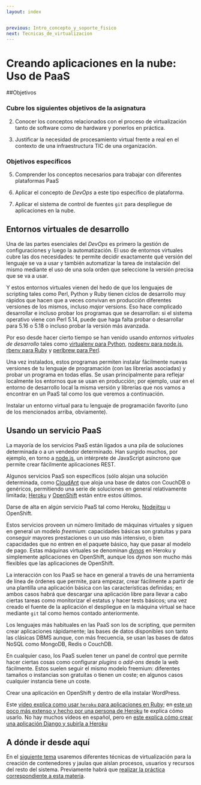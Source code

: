 ```yaml
---
layout: index


previous: Intro_concepto_y_soporte_fisico
next: Tecnicas_de_virtualizacion
---
```


Creando aplicaciones en la nube: Uso de PaaS
==

<!--@
previous: Intro_concepto_y_soporte_fisico
next: Tecnicas_de_virtualizacion
-->

<div class="objetivos" markdown="1">

##Objetivos 


### Cubre los siguientes objetivos de la asignatura

2. Conocer los conceptos relacionados con el proceso de virtualización
tanto de software como de hardware y ponerlos en práctica. 

4. Justificar la necesidad de procesamiento virtual frente a real en el contexto de una infraestructura TIC de una organización.

### Objetivos específicos

5. Comprender los conceptos necesarios para trabajar con diferentes
   plataformas PaaS

6. Aplicar el concepto de *DevOps* a este tipo específico de plataforma.

7. Aplicar el sistema de control de fuentes `git` para despliegue de aplicaciones en la nube.

</div>

Entornos virtuales de desarrollo
---

Una de las partes esenciales del *DevOps* es primero la gestión de
configuraciones y luego la automatización. El uso de entornos
virtuales cubre las dos necesidades: te permite decidir exactamente
qué versión del lenguaje se va a usar y también automatizar la tarea
de instalación del mismo mediante el uso de una sola orden que
seleccione la versión precisa que se va a usar. 

Y estos entornos virtuales vienen del hedo de que los lenguajes de scripting tales como Perl, Python y Ruby tienen
ciclos de desarrollo muy rápidos que hacen que a veces convivan en
producción diferentes versiones de los mismos, incluso *major*
versions. Eso hace complicado desarrollar e incluso probar los
programas que se desarrollan: si el sistema operativo viene con Perl
5.14, puede que haga falta probar o desarrollar para 5.16 o 5.18 o
incluso probar la versión más avanzada.

Por eso desde hacer cierto tiempo se han venido usando *entornos
virtuales de desarrollo* tales como
[virtualenv para Python](https://virtualenv.pypa.io/en/latest/),
[nodeenv para node.js](https://pypi.python.org/pypi/nodeenv/),
[rbenv para Ruby](https://github.com/sstephenson/rbenv) y
[perlbrew para Perl](http://perlbrew.pl).

Una vez instalados, estos programas permiten instalar fácilmente
nuevas versiones de tu lenguaje de programación (con las librerías
asociadas) y probar un programa en todas ellas. Se usan principalmente
para reflejar localmente los entornos que se usan en producción; por
ejemplo, usar en el entorno de desarrollo local la misma versión y
librerías que nos vamos a encontrar en un PaaS tal como los que
veremos a continuación.

<div class='ejercicios' markdown="1">

Instalar un entorno virtual para tu lenguaje de programación favorito
(uno de los mencionados arriba, obviamente).

</div>

Usando un servicio PaaS
-----

La mayoría de los servicios PaaS están ligados a una pila de
soluciones determinada o a un vendedor determinado. Han surgido
muchos, por ejemplo, en torno a [node.js](http://nodejs.org), un
intérprete de JavaScript asíncrono que permite crear fácilmente
aplicaciones REST.

Algunos servicios PaaS son específicos (sólo alojan una solución
determinada, como [CloudAnt](https://cloudant.com/) que aloja una base
de datos con CouchDB o genéricos, permitiendo una serie de soluciones
en general relativamente limitada; [Heroku](http://www.heroku.com) y
[OpenShift](http://www.openshift.com) están entre estos últimos. 

<div class='ejercicios' markdown="1">

Darse de alta en algún servicio PaaS tal como Heroku, [Nodejitsu](https://www.nodejitsu.com/) u OpenShift.

</div>

Estos servicios proveen un número limitado de máquinas virtuales y
siguen en general un modelo *freemium*: capacidades básicas son
gratuitas y para conseguir mayores prestaciones o un uso más
intensivo, o bien capacidades que no entren en el paquete básico, hay
que pasar al modelo de pago. Estas máquinas virtuales se denominan
[*dynos*](https://devcenter.heroku.com/articles/dynos) en Heroku y
simplemente aplicaciones en OpenShift, aunque los *dynos* son mucho
más flexibles que las aplicaciones de OpenShift.

La interacción con los PaaS se hace en general a través de una
herramienta de línea de órdenes que permite, para empezar, crear
fácilmente a partir de una plantilla una aplicación básica con las
características definidas; en ambos casos habrá que descargar una
aplicación libre para llevar a cabo ciertas tareas como monitorizar el
estatus y hacer tests básicos; una vez creado el fuente de la
aplicación el despliegue en la máquina virtual se hace mediante
`git` tal como hemos contado anteriormente. 

Los lenguajes más habituales en las PaaS son los de scripting, que
permiten crear aplicaciones rápidamente; las bases de datos
disponibles son tanto las clásicas DBMS aunque, con más frecuencia, se
usan las bases de datos NoSQL como MongoDB, Redis o CouchDB.

En cualquier caso, los PaaS suelen tener un panel de control que
permite hacer ciertas cosas como configurar *plugins* o *add-ons*
desde la web fácilmente. Estos suelen seguir el mismo modelo freemium:
diferentes tamaños o instancias son gratuitas o tienen un coste; en
algunos casos cualquier instancia tiene un coste. 


<div class='ejercicios' markdown="1">

Crear una aplicación en OpenShift y dentro de ella instalar
WordPress. 

</div>

<div class='nota' markdown='1'>

Este
[vídeo explica como usar `heroku` para aplicaciones en Ruby](http://www.youtube.com/watch?v=dqAXmratgzE);
en
[este un poco más extenso y hecho por una persona de Heroku](http://www.youtube.com/watch?v=VZgHItD9bAQ)
te explica cómo usarlo. No hay muchos vídeos en español, pero en
[este explica cómo crear una aplicación Django y subirla a Heroku](http://www.youtube.com/watch?v=3k2eg0stnCI)

</div>

A dónde ir desde aquí
-----

En el [siguiente tema](Tecnicas_de_virtualizacion) usaremos
diferentes técnicas de virtualización para la creación de contenedores
y jaulas que aislan procesos, usuarios y recursos del resto del sistema. Previamente habrá que [realizar la
práctica correspondiente a esta materia](../practicas/1.PaaS). 

